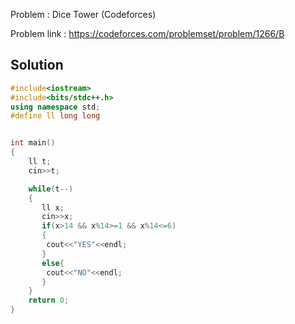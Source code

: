 
Problem :  Dice Tower (Codeforces)

Problem link : https://codeforces.com/problemset/problem/1266/B

## Solution

```C++
#include<iostream>
#include<bits/stdc++.h>
using namespace std;
#define ll long long


int main()
{
    ll t;
    cin>>t;

    while(t--)
    {
       ll x;
       cin>>x;
       if(x>14 && x%14>=1 && x%14<=6)
       {
        cout<<"YES"<<endl;
       }
       else{
        cout<<"NO"<<endl;
       }
    }
    return 0;
}
```
